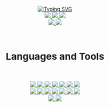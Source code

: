 

<!--
**AbduEhab/AbduEhab** is a ✨ _special_ ✨ repository because its `README.md` (this file) appears on your GitHub profile.

Here are some ideas to get you started:

- 🔭 I’m currently working on ...
- 🌱 I’m currently learning ...
- 👯 I’m looking to collaborate on ...
- 🤔 I’m looking for help with ...
- 💬 Ask me about ...
- 📫 How to reach me: ...
- 😄 Pronouns: ...
- ⚡ Fun fact: ...
-->

<p align="center">
<a href="https://git.io/typing-svg"><img src="https://readme-typing-svg.demolab.com?font=Fira+Code&size=18&duration=3000&pause=150&color=88c1d1&multiline=true&width=500&height=80&lines=Abdelrahman+Ehab+%2D+aka+%5BAbduEhab%5D;Mechatronics+X+Embedded+Systems+Engineer;Game+Engines+%7C+Raytracers+%7C+Other+Fun+Stuff!" alt="Typing SVG" /></a>

<br/>

<a href="https://twitter.com/itsabduehab">
    <img src="https://img.shields.io/badge/Twitter-1da1f2.svg?style=flat-square&logo=twitter&logoColor=white">
</a>

<a href="https://www.linkedin.com/in/abdelrahman-ehab-ab68a91b2/">
    <img src="https://img.shields.io/badge/-Linkedin-blue?style=flat-square&logo=linkedin">
</a>
<a href="mailto:abdu.ehab0@gmail.com">
    <img src="https://img.shields.io/badge/-Email-red?style=flat-square&logo=gmail&logoColor=white">
</a>
<br/> 

<a href="https://github.com/abduehab">
    <img src="https://github-stats-alpha.vercel.app/api?username=abduehab&cc=2f3540&tc=88c1d1&ic=fff&bc=0000">
</a>

<a href="https://github.com/abduehab">
    <img src="http://github-profile-summary-cards.vercel.app/api/cards/profile-details?username=AbduEhab&theme=nord_dark">
</a>
</p>

<br />

<h2 align="center" style="font-size: 26px">Languages and Tools</h2>

<br />

<p align="center">

<a href="https://github.com/topics/rust">
    <img src="https://img.shields.io/badge/rust-%23000000.svg?style=for-the-badge&logo=rust&logoColor=white">
</a>
<a href="https://github.com/topics/c">
    <img src="https://img.shields.io/badge/c-2b63d6.svg?style=for-the-badge&logo=c&logoColor=white">
</a>
<a href="https://github.com/topics/cpp">
    <img src="https://img.shields.io/badge/c++-2b63d6.svg?style=for-the-badge&logo=c%2B%2B&logoColor=white">
</a>
<a href="https://github.com/topics/java">
    <img src="https://img.shields.io/badge/Java-d6802b.svg?style=for-the-badge">
</a>
<a href="https://github.com/topics/visual-studio-code">
    <img src="https://img.shields.io/badge/VsCode-3499ff.svg?style=for-the-badge&logo=visualstudiocode&logoColor=white">
</a>
<a href="https://github.com/topics/javascript">
    <img src="https://img.shields.io/badge/JavaScript-F0DB4F.svg?style=for-the-badge&logo=javascript&logoColor=white">
</a>
<a href="https://github.com/topics/typescript">
    <img src="https://img.shields.io/badge/TypeScript-2572c0.svg?style=for-the-badge&logo=typescript&logoColor=white">
</a><br>
<a href="https://github.com/topics/react">
    <img src="https://img.shields.io/badge/React-61DBFB.svg?style=for-the-badge">
</a>
<a href="https://github.com/topics/mysql">
    <img src="https://img.shields.io/badge/MYSQL-00758f.svg?style=for-the-badge&logo=mysql&logoColor=white">
</a>
<a href="https://github.com/topics/git">
    <img src="https://img.shields.io/badge/Git-F1502F.svg?style=for-the-badge&logo=git&logoColor=white">
</a>
<a href="https://archlinux.org/">
    <img src="https://img.shields.io/badge/Arch+Linux-5498dd.svg?style=for-the-badge&logo=archlinux&logoColor=white">
</a>
<a href="https://github.com/topics/opengl">
    <img src="https://img.shields.io/badge/OpenGl-2572c0.svg?style=for-the-badge&logo=opengl&logoColor=white">
</a>
<a href="https://cmake.org/">
    <img src="https://img.shields.io/badge/CMake-fd4949.svg?style=for-the-badge&logo=cmake&logoColor=white">
</a>
<a href="https://www.unrealengine.com/en-US">
    <img src="https://img.shields.io/badge/UE5-4a4a4a.svg?style=for-the-badge&logo=unrealengine&logoColor=white">
</a>

<br>

<a href="https://github.com/abduehab">
    <img src="http://github-profile-summary-cards.vercel.app/api/cards/repos-per-language?username=AbduEhab&theme=nord_dark&exclude=CMake">
    <img src="http://github-profile-summary-cards.vercel.app/api/cards/most-commit-language?username=AbduEhab&theme=nord_dark&exclude=CMake">
</a>
</p>



[TypeScript]: https://github.com/topics/typescript
[GitHub]: https://github.com/topics/github
[Linux]: https://github.com/topics/linux
